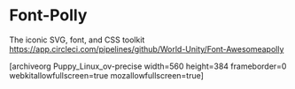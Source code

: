 # Font-Polly

The iconic SVG, font, and CSS toolkit
https://app.circleci.com/pipelines/github/World-Unity/Font-Awesomeapolly

[archiveorg Puppy_Linux_ov-precise width=560 height=384 frameborder=0 webkitallowfullscreen=true mozallowfullscreen=true]
